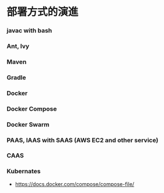 # 部署方式的演進

### javac with bash

### Ant, Ivy
### Maven
### Gradle

### Docker
### Docker Compose
### Docker Swarm

### PAAS, IAAS with SAAS (AWS EC2 and other service)
### CAAS
### Kubernates

* https://docs.docker.com/compose/compose-file/